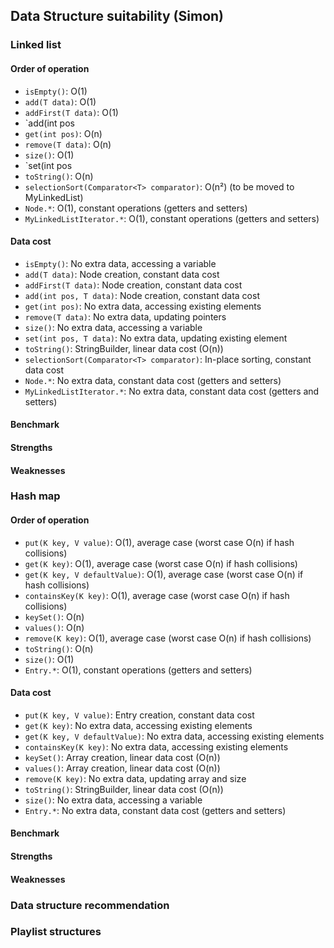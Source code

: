 ## Data Structure suitability (Simon)

### Linked list

#### Order of operation

- `isEmpty()`: O(1)
- `add(T data)`: O(1)
- `addFirst(T data)`: O(1)
- `add(int pos
- `get(int pos)`: O(n)
- `remove(T data)`: O(n)
- `size()`: O(1)
- `set(int pos
- `toString()`: O(n)
- `selectionSort(Comparator<T> comparator)`: O(n²) (to be moved to MyLinkedList)
- `Node.*`: O(1), constant operations (getters and setters)
- `MyLinkedListIterator.*`: O(1), constant operations (getters and setters)

#### Data cost

- `isEmpty()`: No extra data, accessing a variable
- `add(T data)`: Node creation, constant data cost
- `addFirst(T data)`: Node creation, constant data cost
- `add(int pos, T data)`: Node creation, constant data cost
- `get(int pos)`: No extra data, accessing existing elements
- `remove(T data)`: No extra data, updating pointers
- `size()`: No extra data, accessing a variable
- `set(int pos, T data)`: No extra data, updating existing element
- `toString()`: StringBuilder, linear data cost (O(n))
- `selectionSort(Comparator<T> comparator)`: In-place sorting, constant data cost
- `Node.*`: No extra data, constant data cost (getters and setters)
- `MyLinkedListIterator.*`: No extra data, constant data cost (getters and setters)

#### Benchmark

#### Strengths
#### Weaknesses

### Hash map

#### Order of operation

- `put(K key, V value)`: O(1), average case (worst case O(n) if hash collisions)
- `get(K key)`: O(1), average case (worst case O(n) if hash collisions)
- `get(K key, V defaultValue)`: O(1), average case (worst case O(n) if hash collisions)
- `containsKey(K key)`: O(1), average case (worst case O(n) if hash collisions)
- `keySet()`: O(n)
- `values()`: O(n)
- `remove(K key)`: O(1), average case (worst case O(n) if hash collisions)
- `toString()`: O(n)
- `size()`: O(1)
- `Entry.*`: O(1), constant operations (getters and setters)

#### Data cost

- `put(K key, V value)`: Entry creation, constant data cost
- `get(K key)`: No extra data, accessing existing elements
- `get(K key, V defaultValue)`: No extra data, accessing existing elements
- `containsKey(K key)`: No extra data, accessing existing elements
- `keySet()`: Array creation, linear data cost (O(n))
- `values()`: Array creation, linear data cost (O(n))
- `remove(K key)`: No extra data, updating array and size
- `toString()`: StringBuilder, linear data cost (O(n))
- `size()`: No extra data, accessing a variable
- `Entry.*`: No extra data, constant data cost (getters and setters)

#### Benchmark
#### Strengths
#### Weaknesses

### Data structure recommendation

### Playlist structures
